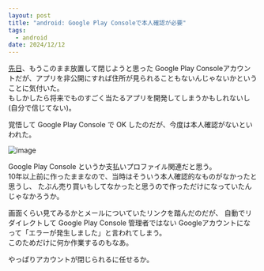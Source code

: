 ```yaml
---
layout: post
title: "android: Google Play Consoleで本人確認が必要"
tags:
  - android
date: 2024/12/12
---
```


[先日](20241209-and.md)、もうこのまま放置して閉じようと思った Google Play Consoleアカウントだが、アプリを非公開にすれば住所が見られることもないんじゃないかということに気付いた。  
もしかしたら将来でものすごく当たるアプリを開発してしまうかもしれないし(自分で信じてない)。

覚悟して Google Play Console で OK したのだが、今度は本人確認がないといわれた。

![image](images/20241212a-1.png)

Google Play Console というか支払いプロファイル関連だと思う。  
10年以上前に作ったままなので、当時はそういう本人確認的なものがなかったと思うし、
たぶん売り買いもしてなかったと思うので作っただけになっていたんじゃなかろうか。

画面くらい見てみるかとメールについていたリンクを踏んだのだが、
自動でリダイレクトして Google Play Console 管理者ではない Googleアカウントになって「エラーが発生しました」と言われてしまう。  
このためだけに何か作業するのもなあ。

やっぱりアカウントが閉じられるに任せるか。
